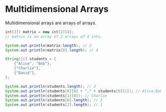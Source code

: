 # Multidimensional Arrays
Multidimensional arrays are arrays of arrays.


```java
int[][] matrix = new int[2][4];
// matrix is an array of 2 arrays of 4 ints.

System.out.println(matrix.length); // 2
System.out.println(matrix[0].length); // 4

String[][] students = {
	{"Alice", "Bob"},
	{"Charlie"},
	{"David"},
};

System.out.println(students.length); // 3
System.out.println(students[0][0] + "," + students[0][1]); // Alice,Bob
System.out.println(students[1][0]); // Charlie
System.out.println(students[0].length); // 2
System.out.println(students[2].length); // 1
```
